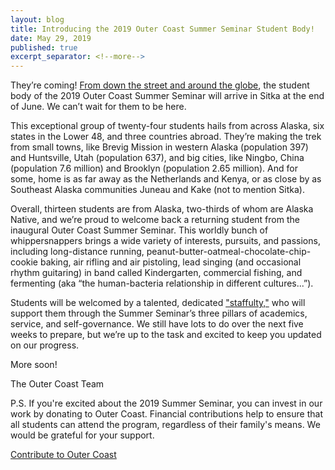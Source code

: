 ```yaml
---
layout: blog
title: Introducing the 2019 Outer Coast Summer Seminar Student Body!
date: May 29, 2019
published: true
excerpt_separator: <!--more-->
---
```


They’re coming! [From down the street and around the globe](https://www.google.com/maps/d/u/0/viewer?ll=35.66237360760039%2C-162.24062795106204&z=2&mid=14482FY2fpwVkyI1jgDkSurZe1pl_U_52), the student body of the 2019 Outer Coast Summer Seminar will arrive in Sitka at the end of June. We can’t wait for them to be here.

<!--more-->

This exceptional group of twenty-four students hails from across Alaska, six states in the Lower 48, and three countries abroad. They’re making the trek from small towns, like Brevig Mission in western Alaska (population 397) and Huntsville, Utah (population 637), and big cities, like Ningbo, China (population 7.6 million) and Brooklyn (population 2.65 million). And for some, home is as far away as the Netherlands and Kenya, or as close by as Southeast Alaska communities Juneau and Kake (not to mention Sitka).

Overall, thirteen students are from Alaska, two-thirds of whom are Alaska Native, and we’re proud to welcome back a returning student from the inaugural Outer Coast Summer Seminar. This worldly bunch of whippersnappers brings a wide variety of interests, pursuits, and passions, including long-distance running, peanut-butter-oatmeal-chocolate-chip-cookie baking, air rifling and air pistoling, lead singing (and occasional rhythm guitaring) in band called Kindergarten, commercial fishing, and fermenting (aka “the human-bacteria relationship in different cultures...”).

Students will be welcomed by a talented, dedicated ["staffulty,"](http://outercoast.org/team.html) who will support them through the Summer Seminar’s three pillars of academics, service, and self-governance. We still have lots to do over the next five weeks to prepare, but we’re up to the task and excited to keep you updated on our progress.

More soon!

The Outer Coast Team

P.S. If you're excited about the 2019 Summer Seminar, you can invest in our work by donating to Outer Coast. Financial contributions help to ensure that all students can attend the program, regardless of their family's means. We would be grateful for your support.

[Contribute to Outer Coast](http://outercoast.org/contribute/)
